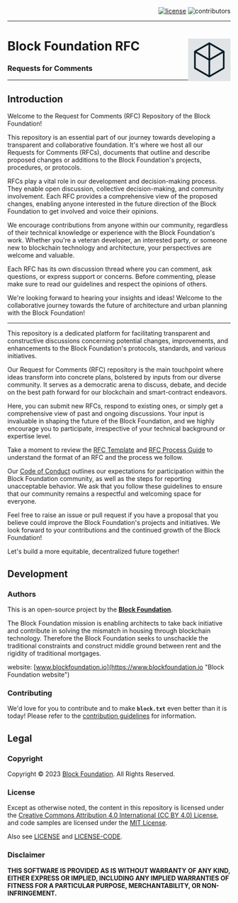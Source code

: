 <div align="right">

  [![license](https://img.shields.io/github/license/block-foundation/rfc?color=green&label=license&style=flat-square)](LICENSE.md)
  ![contributors](https://img.shields.io/github/contributors/block-foundation/rfc?color=blue&label=contributors&style=flat-square)

</div>

---

<div>
    <img align="right" src="https://raw.githubusercontent.com/block-foundation/brand/master/src/logo/logo_gray.png" width="96" alt="Block Foundation Logo">
    <h1 align="left">Block Foundation RFC</h1>
    <h3 align="left">Requests for Comments</h3>
</div>

---

## Introduction

Welcome to the Request for Comments (RFC) Repository of the Block Foundation!

This repository is an essential part of our journey towards developing a transparent and collaborative foundation. It's where we host all our Requests for Comments (RFCs), documents that outline and describe proposed changes or additions to the Block Foundation's projects, procedures, or protocols.

RFCs play a vital role in our development and decision-making process. They enable open discussion, collective decision-making, and community involvement. Each RFC provides a comprehensive view of the proposed changes, enabling anyone interested in the future direction of the Block Foundation to get involved and voice their opinions.

We encourage contributions from anyone within our community, regardless of their technical knowledge or experience with the Block Foundation's work. Whether you're a veteran developer, an interested party, or someone new to blockchain technology and architecture, your perspectives are welcome and valuable.

Each RFC has its own discussion thread where you can comment, ask questions, or express support or concerns. Before commenting, please make sure to read our guidelines and respect the opinions of others.

We're looking forward to hearing your insights and ideas! Welcome to the collaborative journey towards the future of architecture and urban planning with the Block Foundation!


---

This repository is a dedicated platform for facilitating transparent and constructive discussions concerning potential changes, improvements, and enhancements to the Block Foundation's protocols, standards, and various initiatives.

Our Request for Comments (RFC) repository is the main touchpoint where ideas transform into concrete plans, bolstered by inputs from our diverse community. It serves as a democratic arena to discuss, debate, and decide on the best path forward for our blockchain and smart-contract endeavors.

Here, you can submit new RFCs, respond to existing ones, or simply get a comprehensive view of past and ongoing discussions. Your input is invaluable in shaping the future of the Block Foundation, and we highly encourage you to participate, irrespective of your technical background or expertise level.

Take a moment to review the [RFC Template](https://github.com/block-foundation/rfc/blob/main/rfc_template.md) and [RFC Process Guide](https://github.com/block-foundation/rfc/blob/main/rfc_process.md) to understand the format of an RFC and the process we follow.

Our [Code of Conduct](https://github.com/block-foundation/rfc/blob/main/CODE_OF_CONDUCT.md) outlines our expectations for participation within the Block Foundation community, as well as the steps for reporting unacceptable behavior. We ask that you follow these guidelines to ensure that our community remains a respectful and welcoming space for everyone.

Feel free to raise an issue or pull request if you have a proposal that you believe could improve the Block Foundation's projects and initiatives. We look forward to your contributions and the continued growth of the Block Foundation!

Let's build a more equitable, decentralized future together!


## Development

### Authors

This is an open-source project by the **[Block Foundation](https://www.blockfoundation.io "Block Foundation website")**.

The Block Foundation mission is enabling architects to take back initiative and contribute in solving the mismatch in housing through blockchain technology. Therefore the Block Foundation seeks to unschackle the traditional constraints and construct middle ground between rent and the rigidity of traditional mortgages.

website: [www.blockfoundation.io](https://www.blockfoundation.io "Block Foundation website")

### Contributing

We'd love for you to contribute and to make **`block.txt`** even better than it is today!
Please refer to the [contribution guidelines](.github/CONTRIBUTING.md) for information.

## Legal

### Copyright

Copyright &copy; 2023 [Block Foundation](https://www.blockfoundation.io/ "Block Foundation website"). All Rights Reserved.

### License

Except as otherwise noted, the content in this repository is licensed under the
[Creative Commons Attribution 4.0 International (CC BY 4.0) License](https://creativecommons.org/licenses/by/4.0/), and
code samples are licensed under the [MIT License](https://opensource.org/license/mit/).

Also see [LICENSE](https://github.com/block-foundation/community/blob/master/LICENSE) and [LICENSE-CODE](https://github.com/block-foundation/community/blob/master/LICENSE-CODE).

### Disclaimer

**THIS SOFTWARE IS PROVIDED AS IS WITHOUT WARRANTY OF ANY KIND, EITHER EXPRESS OR IMPLIED, INCLUDING ANY IMPLIED WARRANTIES OF FITNESS FOR A PARTICULAR PURPOSE, MERCHANTABILITY, OR NON-INFRINGEMENT.**
